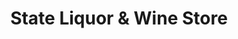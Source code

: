 ---
title: "State Liquor & Wine Store"
url: /taylorsville/state-liquor-and-wine-store/
shop: alcohol
---